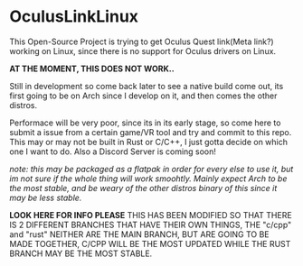 # OculusLinkLinux
This Open-Source Project is trying to get Oculus Quest link(Meta link?) working on Linux, since there is no support for Oculus drivers on Linux. 

**AT THE MOMENT, THIS DOES NOT WORK..**

Still in development so come back later to see a native build come out, its first going to be on Arch since I develop on it, and then comes the other distros. 

Performace will be very poor, since its in its early stage, so come here to submit a issue from a certain game/VR tool and try and commit to this repo.
This may or may not be built in Rust or C/C++, I just gotta decide on which one I want to do. Also a Discord Server is coming soon!

*note: this may be packaged as a flatpak in order for every else to use it, but im not sure if the whole thing will work smoohtly. Mainly expect Arch to be the most stable, and be weary of the other distros binary of this since it may be less stable.*



**LOOK HERE FOR INFO PLEASE**
THIS HAS BEEN MODIFIED SO THAT THERE IS 2 DIFFERENT BRANCHES THAT HAVE THEIR OWN THINGS, THE "c/cpp" and "rust" NEITHER ARE THE MAIN BRANCH, BUT ARE GOING TO BE MADE TOGETHER, C/CPP WILL BE THE MOST UPDATED WHILE THE RUST BRANCH MAY BE THE MOST STABLE.